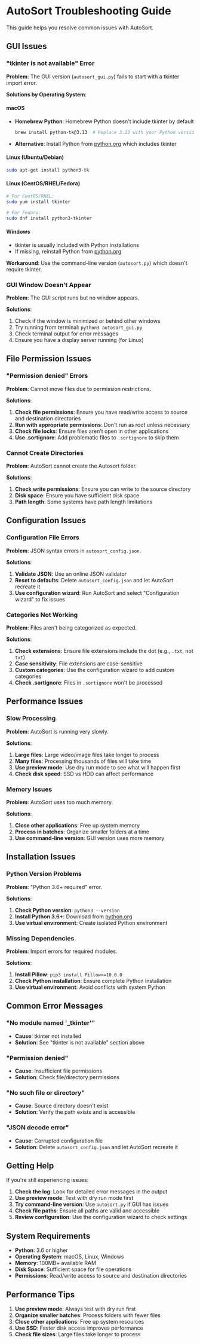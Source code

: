 # AutoSort Troubleshooting Guide

This guide helps you resolve common issues with AutoSort.

## GUI Issues

### "tkinter is not available" Error

**Problem**: The GUI version (`autosort_gui.py`) fails to start with a tkinter import error.

**Solutions by Operating System**:

#### macOS
- **Homebrew Python**: Homebrew Python doesn't include tkinter by default
  ```bash
  brew install python-tk@3.13  # Replace 3.13 with your Python version
  ```
- **Alternative**: Install Python from [python.org](https://www.python.org/downloads/) which includes tkinter

#### Linux (Ubuntu/Debian)
```bash
sudo apt-get install python3-tk
```

#### Linux (CentOS/RHEL/Fedora)
```bash
# For CentOS/RHEL:
sudo yum install tkinter

# For Fedora:
sudo dnf install python3-tkinter
```

#### Windows
- tkinter is usually included with Python installations
- If missing, reinstall Python from [python.org](https://www.python.org/downloads/)

**Workaround**: Use the command-line version (`autosort.py`) which doesn't require tkinter.

### GUI Window Doesn't Appear

**Problem**: The GUI script runs but no window appears.

**Solutions**:
1. Check if the window is minimized or behind other windows
2. Try running from terminal: `python3 autosort_gui.py`
3. Check terminal output for error messages
4. Ensure you have a display server running (for Linux)

## File Permission Issues

### "Permission denied" Errors

**Problem**: Cannot move files due to permission restrictions.

**Solutions**:
1. **Check file permissions**: Ensure you have read/write access to source and destination directories
2. **Run with appropriate permissions**: Don't run as root unless necessary
3. **Check file locks**: Ensure files aren't open in other applications
4. **Use .sortignore**: Add problematic files to `.sortignore` to skip them

### Cannot Create Directories

**Problem**: AutoSort cannot create the Autosort folder.

**Solutions**:
1. **Check write permissions**: Ensure you can write to the source directory
2. **Disk space**: Ensure you have sufficient disk space
3. **Path length**: Some systems have path length limitations

## Configuration Issues

### Configuration File Errors

**Problem**: JSON syntax errors in `autosort_config.json`.

**Solutions**:
1. **Validate JSON**: Use an online JSON validator
2. **Reset to defaults**: Delete `autosort_config.json` and let AutoSort recreate it
3. **Use configuration wizard**: Run AutoSort and select "Configuration wizard" to fix issues

### Categories Not Working

**Problem**: Files aren't being categorized as expected.

**Solutions**:
1. **Check extensions**: Ensure file extensions include the dot (e.g., `.txt`, not `txt`)
2. **Case sensitivity**: File extensions are case-sensitive
3. **Custom categories**: Use the configuration wizard to add custom categories
4. **Check .sortignore**: Files in `.sortignore` won't be processed

## Performance Issues

### Slow Processing

**Problem**: AutoSort is running very slowly.

**Solutions**:
1. **Large files**: Large video/image files take longer to process
2. **Many files**: Processing thousands of files will take time
3. **Use preview mode**: Use dry run mode to see what will happen first
4. **Check disk speed**: SSD vs HDD can affect performance

### Memory Issues

**Problem**: AutoSort uses too much memory.

**Solutions**:
1. **Close other applications**: Free up system memory
2. **Process in batches**: Organize smaller folders at a time
3. **Use command-line version**: GUI version uses more memory

## Installation Issues

### Python Version Problems

**Problem**: "Python 3.6+ required" error.

**Solutions**:
1. **Check Python version**: `python3 --version`
2. **Install Python 3.6+**: Download from [python.org](https://www.python.org/downloads/)
3. **Use virtual environment**: Create isolated Python environment

### Missing Dependencies

**Problem**: Import errors for required modules.

**Solutions**:
1. **Install Pillow**: `pip3 install Pillow>=10.0.0`
2. **Check Python installation**: Ensure complete Python installation
3. **Use virtual environment**: Avoid conflicts with system Python

## Common Error Messages

### "No module named '_tkinter'"
- **Cause**: tkinter not installed
- **Solution**: See "tkinter is not available" section above

### "Permission denied"
- **Cause**: Insufficient file permissions
- **Solution**: Check file/directory permissions

### "No such file or directory"
- **Cause**: Source directory doesn't exist
- **Solution**: Verify the path exists and is accessible

### "JSON decode error"
- **Cause**: Corrupted configuration file
- **Solution**: Delete `autosort_config.json` and let AutoSort recreate it

## Getting Help

If you're still experiencing issues:

1. **Check the log**: Look for detailed error messages in the output
2. **Use preview mode**: Test with dry run mode first
3. **Try command-line version**: Use `autosort.py` if GUI has issues
4. **Check file paths**: Ensure all paths are valid and accessible
5. **Review configuration**: Use the configuration wizard to check settings

## System Requirements

- **Python**: 3.6 or higher
- **Operating System**: macOS, Linux, Windows
- **Memory**: 100MB+ available RAM
- **Disk Space**: Sufficient space for file operations
- **Permissions**: Read/write access to source and destination directories

## Performance Tips

1. **Use preview mode**: Always test with dry run first
2. **Organize smaller batches**: Process folders with fewer files
3. **Close other applications**: Free up system resources
4. **Use SSD**: Faster disk access improves performance
5. **Check file sizes**: Large files take longer to process

